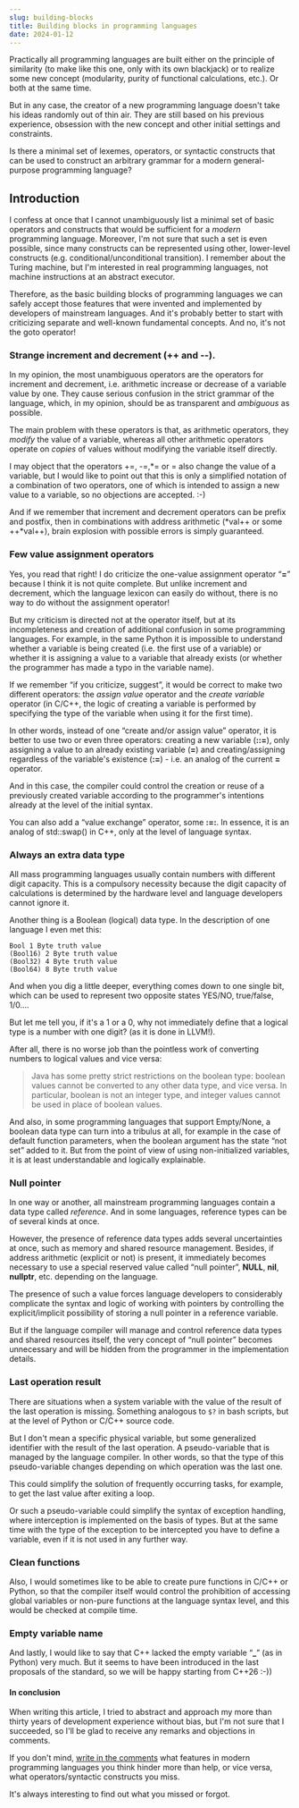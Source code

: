 ```yaml
---
slug: building-blocks
title: Building blocks in programming languages
date: 2024-01-12
---
```


Practically all programming languages are built either on the principle of similarity (to make like this one, only with its own blackjack) or to realize some new concept (modularity, purity of functional calculations, etc.). Or both at the same time. 

But in any case, the creator of a new programming language doesn't take his ideas randomly out of thin air. They are still based on his previous experience, obsession with the new concept and other initial settings and constraints.

Is there a minimal set of lexemes, operators, or syntactic constructs that can be used to construct an arbitrary grammar for a modern general-purpose programming language?

## Introduction
I confess at once that I cannot unambiguously list a minimal set of basic operators and constructs that would be sufficient for a *modern* programming language. Moreover, I'm not sure that such a set is even possible, since many constructs can be represented using other, lower-level constructs (e.g. conditional/unconditional transition).  I remember about the Turing machine, but I'm interested in real programming languages, not machine instructions at an abstract executor.

Therefore, as the basic building blocks of programming languages we can safely accept those features that were invented and implemented by developers of mainstream languages. And it's probably better to start with criticizing separate and well-known fundamental concepts. And no, it's not the goto operator! 

### Strange increment and decrement (++ and --).

In my opinion, the most unambiguous operators are the operators for increment and decrement, i.e. arithmetic increase or decrease of a variable value by one. They cause serious confusion in the strict grammar of the language, which, in my opinion, should be as transparent and *ambiguous* as possible.

The main problem with these operators is that, as arithmetic operators, they *modify* the value of a variable, whereas all other arithmetic operators operate on *copies* of values without modifying the variable itself directly.

I may object that the operators +=, -=,\*= or \= also change the value of a variable, but I would like to point out that this is only a simplified notation of a combination of two operators, one of which is intended to assign a new value to a variable, so no objections are accepted. :-)

And if we remember that increment and decrement operators can be prefix and postfix, then in combinations with address arithmetic (\*val++ or some ++\*val++), brain explosion with possible errors is simply guaranteed.

### Few value assignment operators
Yes, you read that right! I do criticize the one-value assignment operator “**=**” because I think it is not quite complete. But unlike increment and decrement, which the language lexicon can easily do without, there is no way to do without the assignment operator!

But my criticism is directed not at the operator itself, but at its incompleteness and creation of additional confusion in some programming languages. For example, in the same Python it is impossible to understand whether a variable is being created (i.e. the first use of a variable) or whether it is assigning a value to a variable that already exists (or whether the programmer has made a typo in the variable name). 

If we remember “if you criticize, suggest”, it would be correct to make two different operators: the *assign value* operator and the *create variable* operator (in C/C++, the logic of creating a variable is performed by specifying the type of the variable when using it for the first time). 

In other words, instead of one “create and/or assign value” operator, it is better to use two or even three operators: creating a new variable (**::=**), only assigning a value to an already existing variable (**=**) and creating/assigning regardless of the variable's existence (**:=**) - i.e. an analog of the current **=** operator.

And in this case, the compiler could control the creation or reuse of a previously created variable according to the programmer's intentions already at the level of the initial syntax.

You can also add a “value exchange” operator, some **:=:**. In essence, it is an analog of std::swap() in C++, only at the level of language syntax.

### Always an extra data type

All mass programming languages usually contain numbers with different digit capacity. This is a compulsory necessity because the digit capacity of calculations is determined by the hardware level and language developers cannot ignore it.

Another thing is a Boolean (logical) data type. In the description of one language I even met this:
```
Bool 1 Byte truth value
(Bool16) 2 Byte truth value
(Bool32) 4 Byte truth value
(Bool64) 8 Byte truth value
```  
And when you dig a little deeper, everything comes down to one single bit, which can be used to represent two opposite states YES/NO, true/false, 1/0....

But let me tell you, if it's a 1 or a 0, why not immediately define that a logical type is a number with one digit? (as it is done in LLVM!).

After all, there is no worse job than the pointless work of converting numbers to logical values and vice versa:

> Java has some pretty strict restrictions on the boolean type: boolean values cannot be converted to any other data type, and vice versa. In particular, boolean is not an integer type, and integer values cannot be used in place of boolean values.

And also, in some programming languages that support Empty/None, a boolean data type can turn into a tribulus at all, for example in the case of default function parameters, when the boolean argument has the state “not set” added to it. But from the point of view of using non-initialized variables, it is at least understandable and logically explainable.


### Null pointer
In one way or another, all mainstream programming languages contain a data type called *reference*. And in some languages, reference types can be of several kinds at once. 

However, the presence of reference data types adds several uncertainties at once, such as memory and shared resource management. Besides, if address arithmetic (explicit or not) is present, it immediately becomes necessary to use a special reserved value called “null pointer”, **NULL**, **nil**, **nullptr**, etc. depending on the language.

The presence of such a value forces language developers to considerably complicate the syntax and logic of working with pointers by controlling the explicit/implicit possibility of storing a null pointer in a reference variable.

But if the language compiler will manage and control reference data types and shared resources itself, the very concept of “null pointer” becomes unnecessary and will be hidden from the programmer in the implementation details.
### Last operation result

There are situations when a system variable with the value of the result of the last operation is missing. Something analogous to `$?` in bash scripts, but at the level of Python or C/C++ source code. 

But I don't mean a specific physical variable, but some generalized identifier with the result of the last operation. A pseudo-variable that is managed by the language compiler. In other words, so that the type of this pseudo-variable changes depending on which operation was the last one.

This could simplify the solution of frequently occurring tasks, for example, to get the last value after exiting a loop.

Or such a pseudo-variable could simplify the syntax of exception handling, where interception is implemented on the basis of types. But at the same time with the type of the exception to be intercepted you have to define a variable, even if it is not used in any further way.

### Clean functions

Also, I would sometimes like to be able to create pure functions in C/C++ or Python, so that the compiler itself would control the prohibition of accessing global variables or non-pure functions at the language syntax level, and this would be checked at compile time.

### Empty variable name

And lastly, I would like to say that C++ lacked the empty variable “**_**” (as in Python) very much. But it seems to have been introduced in the last proposals of the standard, so we will be happy starting from C++26 :-))


#### In conclusion

When writing this article, I tried to abstract and approach my more than thirty years of development experience without bias, but I'm not sure that I succeeded, so I'll be glad to receive any remarks and objections in comments.

If you don't mind, [write in the comments](https://habr.com/articles/812117/comments/) what features in modern programming languages you think hinder more than help, or vice versa, what operators/syntactic constructs you miss. 

It's always interesting to find out what you missed or forgot.
